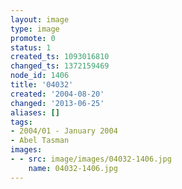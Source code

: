 ```yaml
---
layout: image
type: image
promote: 0
status: 1
created_ts: 1093016810
changed_ts: 1372159469
node_id: 1406
title: '04032'
created: '2004-08-20'
changed: '2013-06-25'
aliases: []
tags:
- 2004/01 - January 2004
- Abel Tasman
images:
- - src: image/images/04032-1406.jpg
    name: 04032-1406.jpg
---
```


